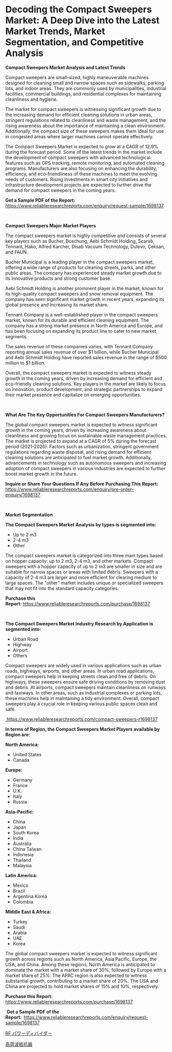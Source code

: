 <p><h1>Decoding the Compact Sweepers Market: A Deep Dive into the Latest Market Trends, Market Segmentation, and Competitive Analysis</h1></p><p><strong>Compact Sweepers Market Analysis and Latest Trends</strong></p>
<p><p>Compact sweepers are small-sized, highly maneuverable machines designed for cleaning small and narrow spaces such as sidewalks, parking lots, and indoor areas. They are commonly used by municipalities, industrial facilities, commercial buildings, and residential complexes for maintaining cleanliness and hygiene.</p><p>The market for compact sweepers is witnessing significant growth due to the increasing demand for efficient cleaning solutions in urban areas, stringent regulations related to cleanliness and waste management, and the rising awareness about the importance of maintaining a clean environment. Additionally, the compact size of these sweepers makes them ideal for use in congested areas where larger machines cannot operate effectively.</p><p>The Compact Sweepers Market is expected to grow at a CAGR of 12.9% during the forecast period. Some of the latest trends in the market include the development of compact sweepers with advanced technological features such as GPS tracking, remote monitoring, and automated cleaning programs. Manufacturers are also focusing on enhancing the durability, efficiency, and eco-friendliness of these machines to meet the evolving needs of customers. Rising investments in smart city initiatives and infrastructure development projects are expected to further drive the demand for compact sweepers in the coming years.</p></p>
<p><strong>Get a Sample PDF of the Report:&nbsp;</strong> <a href="https://www.reliableresearchreports.com/enquiry/request-sample/1698137">https://www.reliableresearchreports.com/enquiry/request-sample/1698137</a></p>
<p>&nbsp;</p>
<p><strong>Compact Sweepers Major Market Players</strong></p>
<p><p>The compact sweepers market is highly competitive and consists of several key players such as Bucher, Boschung, Aebi Schmidt Holding, Scarab, Tennant, Hako, Alfred Karcher, Disab Vacuum Technology, Dulevo, Çeksan, and FAUN.</p><p>Bucher Municipal is a leading player in the compact sweepers market, offering a wide range of products for cleaning streets, parks, and other public areas. The company has experienced steady market growth due to its innovative products and strong customer base. </p><p>Aebi Schmidt Holding is another prominent player in the market, known for its high-quality compact sweepers and snow removal equipment. The company has seen significant market growth in recent years, expanding its global presence and increasing its market share.</p><p>Tennant Company is a well-established player in the compact sweepers market, known for its durable and efficient cleaning equipment. The company has a strong market presence in North America and Europe, and has been focusing on expanding its product line to cater to new market segments.</p><p>The sales revenue of these companies varies, with Tennant Company reporting annual sales revenue of over $1 billion, while Bucher Municipal and Aebi Schmidt Holding have reported sales revenue in the range of $500 million to $1 billion.</p><p>Overall, the compact sweepers market is expected to witness steady growth in the coming years, driven by increasing demand for efficient and eco-friendly cleaning solutions. Key players in the market are likely to focus on innovation, product development, and strategic partnerships to expand their market presence and capitalize on emerging opportunities.</p></p>
<p>&nbsp;</p>
<p><strong>What Are The Key Opportunities For Compact Sweepers Manufacturers?</strong></p>
<p><p>The global compact sweepers market is expected to witness significant growth in the coming years, driven by increasing awareness about cleanliness and growing focus on sustainable waste management practices. The market is projected to expand at a CAGR of 5% during the forecast period (2021-2026). Factors such as urbanization, stringent government regulations regarding waste disposal, and rising demand for efficient cleaning solutions are anticipated to fuel market growth. Additionally, advancements in technology such as autonomous sweepers and increasing adoption of compact sweepers in various industries are expected to further boost market growth in the future.</p></p>
<p><strong>Inquire or Share Your Questions If Any Before Purchasing This Report:</strong> <a href="https://www.reliableresearchreports.com/enquiry/pre-order-enquiry/1698137">https://www.reliableresearchreports.com/enquiry/pre-order-enquiry/1698137</a></p>
<p>&nbsp;</p>
<p><strong>Market Segmentation</strong></p>
<p><strong>The Compact Sweepers Market Analysis by types is segmented into:</strong></p>
<p><ul><li>Up to 2 m3</li><li>2-4 m3</li><li>Other</li></ul></p>
<p><p>The compact sweepers market is categorized into three main types based on hopper capacity: up to 2 m3, 2-4 m3, and other markets. Compact sweepers with a hopper capacity of up to 2 m3 are smaller in size and are suitable for narrow spaces or areas with limited debris. Sweepers with a capacity of 2-4 m3 are larger and more efficient for clearing medium to large spaces. The "other" market includes unique or specialized sweepers that may not fit into the standard capacity categories.</p></p>
<p><strong>Purchase this Report:&nbsp;</strong><a href="https://www.reliableresearchreports.com/purchase/1698137">https://www.reliableresearchreports.com/purchase/1698137</a></p>
<p>&nbsp;</p>
<p><strong>The Compact Sweepers Market Industry Research by Application is segmented into:</strong></p>
<p><ul><li>Urban Road</li><li>Highway</li><li>Airport</li><li>Others</li></ul></p>
<p><p>Compact sweepers are widely used in various applications such as urban roads, highways, airports, and other areas. In urban road applications, compact sweepers help in keeping streets clean and free of debris. On highways, these sweepers ensure safe driving conditions by removing dust and debris. At airports, compact sweepers maintain cleanliness on runways and taxiways. In other areas, such as industrial complexes or parking lots, these machines help in maintaining a tidy environment. Overall, compact sweepers play a crucial role in keeping various public spaces clean and safe.</p></p>
<p><a href="https://www.reliableresearchreports.com/compact-sweepers-r1698137">&nbsp;https://www.reliableresearchreports.com/compact-sweepers-r1698137</a></p>
<p><strong>In terms of Region, the Compact Sweepers Market Players available by Region are:</strong></p>
<p>
    <p> <strong> North America: </strong>
        <ul>
            <li>United States</li>
            <li>Canada</li>
        </ul>
        </p> 
    <p> <strong> Europe: </strong>
        <ul>
            <li>Germany</li>
            <li>France</li>
            <li>U.K.</li>
            <li>Italy</li>
            <li>Russia</li>
        </ul>
        </p> 
    <p> <strong> Asia-Pacific: </strong>
        <ul>
            <li>China</li>
            <li>Japan</li>
            <li>South Korea</li>
            <li>India</li>
            <li>Australia</li>
            <li>China Taiwan</li>
            <li>Indonesia</li>
            <li>Thailand</li>
            <li>Malaysia</li>
        </ul>
        </p> 
    <p> <strong> Latin America: </strong>
        <ul>
            <li>Mexico</li>
            <li>Brazil</li>
            <li>Argentina Korea</li>
            <li>Colombia</li>
        </ul>
        </p> 
    <p> <strong> Middle East & Africa: </strong>
        <ul>
            <li>Turkey</li>
            <li>Saudi</li>
            <li>Arabia</li>
            <li>UAE</li>
            <li>Korea</li>
        </ul>
    </p>
    </p>
<p><p>The global compact sweepers market is expected to witness significant growth across regions such as North America, Asia Pacific, Europe, the USA, and China. Among these regions, North America is anticipated to dominate the market with a market share of 30%, followed by Europe with a market share of 25%. The APAC region is also expected to witness substantial growth, contributing to a market share of 20%. The USA and China are projected to hold market shares of 15% and 10%, respectively.</p></p>
<p><strong>Purchase this Report: </strong><a href="https://www.reliableresearchreports.com/purchase/1698137">https://www.reliableresearchreports.com/purchase/1698137</a></p>
<p>&nbsp;<strong>Get a Sample PDF of the Report:&nbsp;&nbsp;</strong><a href="https://www.reliableresearchreports.com/enquiry/request-sample/1698137">https://www.reliableresearchreports.com/enquiry/request-sample/1698137</a></p>
<p><strong></strong></p>
<p><p><a href="https://github.com/pepo3k/Market-Research-Report-List-1/blob/main/614502634609.md">RF パワーディバイダー</a></p><p><a href="https://github.com/nemesis2824/Market-Research-Report-List-1/blob/main/758111934608.md">高周波抵抗器</a></p></p>